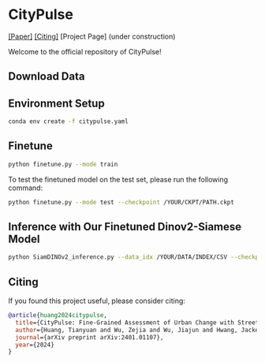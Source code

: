 # CityPulse

[[Paper]](https://arxiv.org/abs/2401.01107) [[Citing]](https://github.com/tianyuanhuang/citypulse?tab=readme-ov-file#citing) [Project Page] (under construction)

Welcome to the official repository of CityPulse! 

## Download Data

## Environment Setup
```sh
conda env create -f citypulse.yaml
```

## Finetune


```sh
python finetune.py --mode train
```

To test the finetuned model on the test set, please run the following command:
```sh
python finetune.py --mode test --checkpoint /YOUR/CKPT/PATH.ckpt
```

## Inference with Our Finetuned Dinov2-Siamese Model
```sh
python SiamDINOv2_inference.py --data_idx /YOUR/DATA/INDEX/CSV --checkpoint /Your/CKPT/PATH.ckpt --with_label True
```

## Citing

If you found this project useful, please consider citing:

```bibtex
@article{huang2024citypulse,
  title={CityPulse: Fine-Grained Assessment of Urban Change with Street View Time Series},
  author={Huang, Tianyuan and Wu, Zejia and Wu, Jiajun and Hwang, Jackelyn and Rajagopal, Ram},
  journal={arXiv preprint arXiv:2401.01107},
  year={2024}
}
```